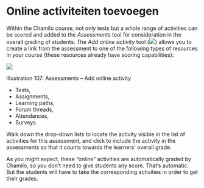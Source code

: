 # Online activiteiten toevoegen

Within the Chamilo course, not only tests but a whole range of activities can be scored and added to the _Assessments_ tool for consideration in the overall grading of students. The _Add online activity_ tool \(![](../../.gitbook/assets/graphics200%20%283%29.png)\) allows you to create a link from the assessment to one of the following types of resources in your course \(these resources already have scoring capabilities\):

![](../../.gitbook/assets/images140%20%284%29.png)

Illustration 107: Assessments – Add online activity

* Tests,
* Assignments,
* Learning paths,
* Forum threads,
* Attendances,
* Surveys

Walk down the drop-down lists to locate the activity visible in the list of activities for this assessment, and click to include the activity in the assessments so that it counts towards the learners' overall grade.

As you might expect, these “online” activities are automatically graded by Chamilo, so you don’t need to give students any score. That’s automatic. But the students will have to take the corresponding activities in order to get their grades.

